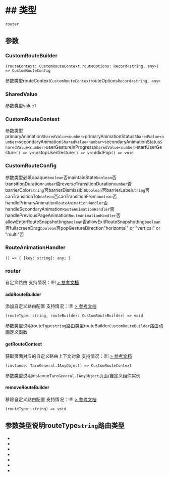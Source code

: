 # ## 类型[​](router.html#类型)
```tsx
router
```

## 参数[​](router.html#参数)
### CustomRouteBuilder[​](router.html#customroutebuilder)
```tsx
(routeContext: CustomRouteContext,routeOptions: Record<string, any>) => CustomRouteConfig
```
参数类型routeContext`CustomRouteContext`routeOptions`Record<string, any>`
### SharedValue[​](router.html#sharedvalue)
参数类型value`T`
### CustomRouteContext[​](router.html#customroutecontext)
参数类型primaryAnimation`SharedValue<number>`primaryAnimationStatus`SharedValue<number>`secondaryAnimation`SharedValue<number>`secondaryAnimationStatus`SharedValue<number>`userGestureInProgress`SharedValue<number>`startUserGesture`() => void`stopUserGesture`() => void`didPop`() => void`
### CustomRouteConfig[​](router.html#customrouteconfig)
参数类型必填opaque`boolean`否maintainState`boolean`否transitionDuration`number`否reverseTransitionDuration`number`否barrierColor`string`否barrierDismissible`boolean`否barrierLabel`string`否canTransitionTo`boolean`否canTransitionFrom`boolean`否handlePrimaryAnimation`RouteAnimationHandler`否handleSecondaryAnimation`RouteAnimationHandler`否handlePreviousPageAnimation`RouteAnimationHandler`否allowEnterRouteSnapshotting`boolean`否allowExitRouteSnapshotting`boolean`否fullscreenDrag`boolean`否popGestureDirection"horizontal" or "vertical" or "multi"否
### RouteAnimationHandler[​](router.html#routeanimationhandler)
```tsx
() => { [key: string]: any; }
```

### router[​](router.html#router)
自定义路由
支持情况：!!!!
[> 参考文档
](https://developers.weixin.qq.com/miniprogram/dev/api/route/router/wx.router.html)
#### addRouteBuilder[​](router.html#addroutebuilder)
添加自定义路由配置
支持情况：!!!!
[> 参考文档
](https://developers.weixin.qq.com/miniprogram/dev/api/route/router/base/router.addRouteBuilder.html)
```tsx
(routeType: string, routeBuilder: CustomRouteBuilder) => void
```
参数类型说明routeType`string`路由类型routeBuilder`CustomRouteBuilder`路由动画定义函数
#### getRouteContext[​](router.html#getroutecontext)
获取页面对应的自定义路由上下文对象
支持情况：!!!!
[> 参考文档
](https://developers.weixin.qq.com/miniprogram/dev/api/route/router/base/router.getRouteContext.html)
```tsx
(instance: TaroGeneral.IAnyObject) => CustomRouteContext
```
参数类型说明instance`TaroGeneral.IAnyObject`页面/自定义组件实例
#### removeRouteBuilder[​](router.html#removeroutebuilder)
移除自定义路由配置
支持情况：!!!!
[> 参考文档
](https://developers.weixin.qq.com/miniprogram/dev/api/route/router/base/router.removeRouteBuilder.html)
```tsx
(routeType: string) => void
```
参数类型说明routeType`string`路由类型
- 
- 

- 
- 
- 
- 
- 
-
